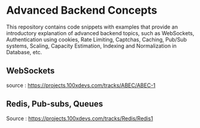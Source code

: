 # Advanced Backend Concepts

This repository contains code snippets with examples that provide an introductory explanation of advanced backend topics, such as WebSockets, Authentication using cookies, Rate Limiting, Captchas, Caching, Pub/Sub systems, Scaling, Capacity Estimation, Indexing and Normalization in Database, etc.

## WebSockets
source : https://projects.100xdevs.com/tracks/ABEC/ABEC-1

## Redis, Pub-subs, Queues
Source : https://projects.100xdevs.com/tracks/Redis/Redis1

